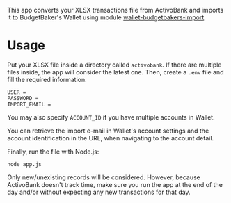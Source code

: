 This app converts your XLSX transactions file from ActivoBank and imports it to BudgetBaker's Wallet using module [wallet-budgetbakers-import](https://github.com/josecoelhomelo/wallet-budgetbakers-import).

# Usage
Put your XLSX file inside a directory called `activobank`. If there are multiple files inside, the app will consider the latest one. Then, create a `.env` file and fill the required information.
```env
USER =
PASSWORD =
IMPORT_EMAIL =
```
You may also specify `ACCOUNT_ID` if you have multiple accounts in Wallet.

You can retrieve the import e-mail in Wallet's account settings and the account identification in the URL, when navigating to the account detail.

Finally, run the file with Node.js:
```
node app.js
```
Only new/unexisting records will be considered. However, because ActivoBank doesn't track time, make sure you run the app at the end of the day and/or without expecting any new transactions for that day.